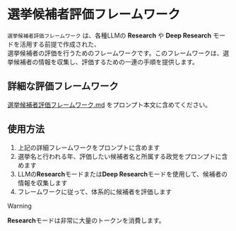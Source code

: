 # 選挙候補者評価フレームワーク

`選挙候補者評価フレームワーク` は、各種LLMの **Research** や **Deep Research** モードを活用する前提で作成された、  
選挙候補者の評価を行うためのフレームワークです。このフレームワークは、選挙候補者の情報を収集し、評価するための一連の手順を提供します。

## 詳細な評価フレームワーク

[選挙候補者評価フレームワーク.md](./選挙候補者評価フレームワーク.md)  をプロンプト本文に含めてください。

## 使用方法

1. 上記の詳細フレームワークをプロンプトに含めます
2. 選挙名と行われる年、評価したい候補者名と所属する政党をプロンプトに含めます
3. LLMの**Research**モードまたは**Deep Research**モードを使用して、候補者の情報を収集します
4. フレームワークに従って、体系的に候補者を評価します

> [!warning]
> **Research**モードは非常に大量のトークンを消費します。
